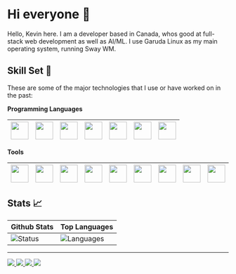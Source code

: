 # Hi everyone :wave:

Hello, Kevin here. I am a developer based in Canada, whos good at full-stack web development as well as AI/ML. I use Garuda Linux as my main operating system, running Sway WM.

<!-- <img src="http://www.hackthebox.eu/badge/image/613575" alt="Hack The Box"> -->

## Skill Set :muscle:

These are some of the major technologies that I use or have worked on in the past:

**Programming Languages**

| <img src="https://img.icons8.com/color/144/python--v1.png"  width="40" height="40"> | <img src="https://img.icons8.com/color/144/javascript--v1.png"  width="40" height="40"> | <img src="https://img.icons8.com/color/144/typescript.png"  width="40" height="40"> | <img src="https://img.icons8.com/color/144/java-coffee-cup-logo--v1.png"  width="40" height="40"> | <img src="https://img.icons8.com/color/144/c-sharp-logo.png"  width="40" height="40"> | <img src="https://img.icons8.com/color/144/html-5--v1.png"  width="40" height="40"> | <img src="https://img.icons8.com/color/144/css3.png"  width="40" height="40"> |
|-------------------------------------------------------------------------------------|-----------------------------------------------------------------------------------------|-------------------------------------------------------------------------------------|---------------------------------------------------------------------------------------------------|---------------------------------------------------------------------------------------|-------------------------------------------------------------------------------------|-------------------------------------------------------------------------------|

**Tools**

| <img src="https://img.icons8.com/material/144/1793d1/arch-linux.png"  width="40" height="40"> | <img src="https://img.icons8.com/color/144/git.png"  width="40" height="40"> | <img src="https://img.icons8.com/color/144/awslambda.png"  width="40" height="40"> | <img src="https://img.icons8.com/color/144/amazon-s3.png"  width="40" height="40"> | <img src="https://img.icons8.com/color/144/mongodb.png"  width="40" height="40"> | <img src="https://img.icons8.com/color/144/nginx.png"  width="40" height="40"> | <img src="https://img.icons8.com/office/144/react.png"  width="40" height="40"> | <img src="https://img.icons8.com/ios/144/flask.png"  width="40" height="40"> | <img src="https://img.icons8.com/color/144/tailwindcss.png"  width="40" height="40"> | <img src="https://fastapi.tiangolo.com/img/icon-white.svg"  width="40" height="40"> |
|-----------------------------------------------------------------------------------------------|------------------------------------------------------------------------------|------------------------------------------------------------------------------------|------------------------------------------------------------------------------------|----------------------------------------------------------------------------------|--------------------------------------------------------------------------------|---------------------------------------------------------------------------------|------------------------------------------------------------------------------|--------------------------------------------------------------------------------------|-------------------------------------------------------------------------------------|

## Stats :chart_with_upwards_trend:

| Github Stats                                                                                                                                                                       | Top Languages                                                                                                                                                                                                   |
|------------------------------------------------------------------------------------------------------------------------------------------------------------------------------------|-----------------------------------------------------------------------------------------------------------------------------------------------------------------------------------------------------------------|
| ![Status](https://github-readme-stats.vercel.app/api?username=stampixel&show_icons=true&title_color=f6c32c&icon_color=f6c32c&text_color=9f9f9f&bg_color=151515&count_private=true) | ![Languages](https://github-readme-stats.vercel.app/api/top-langs/?username=stampixel&show_icons=true&title_color=f6c32c&icon_color=f6c32c&text_color=9f9f9f&bg_color=151515&count_private=true&layout=compact) |

<hr/>

<p>
  <a href="https://bourrasque.dev">
    <img src="https://img.shields.io/badge/-bourrasque.dev-3e4e82?style=for-the-badge&amp;logo=Github&amp;logoColor=white&amp">
  </a>
  <a href="https://www.linkedin.com/in/kevin--tang/">
    <img src="https://img.shields.io/badge/-Kevin%20Tang-0077b5?style=for-the-badge&amp;logo=LinkedIn&amp;logoColor=white&amp">
  </a>
  <a href="https://discords.com/bio/p/bourrasque">
    <img src="https://img.shields.io/badge/-bourr4sque-5865F2?style=for-the-badge&amp;logo=Discord&amp;logoColor=white&amp">
  </a>
  <a href="mailto:stampixel@pm.me">
    <img src="https://img.shields.io/badge/-stampixel@pm.me-EA4335?style=for-the-badge&amp;logo=Gmail&amp;logoColor=white&amp">
  </a>
</p>


[python]: https://img.icons8.com/color/144/python--v1.png
[javascript]: https://img.icons8.com/color/144/javascript--v1.png
[typescript]: https://img.icons8.com/color/144/typescript.png
[java]: https://img.icons8.com/color/144/java-coffee-cup-logo--v1.png
[c-sharp]: https://img.icons8.com/color/144/c-sharp-logo.png
[html]: https://img.icons8.com/color/144/html-5--v1.png
[css]: https://img.icons8.com/color/144/css3.png

[garuda]: https://forum.garudalinux.org/uploads/default/original/2X/e/eaac308569030026267f542d978aef8d88f049ee.svg
[arch]: https://img.icons8.com/material/144/1793d1/arch-linux.png
[git]: https://img.icons8.com/color/144/git.png
[lambda]: https://img.icons8.com/color/144/awslambda.png
[s3]: https://img.icons8.com/color/144/amazon-s3.png
[mongodb]: https://img.icons8.com/color/144/mongodb.png
[nginx]: https://img.icons8.com/color/144/nginx.png
[react]: https://img.icons8.com/office/144/react.png
[flask]: https://img.icons8.com/ios/144/flask.png
[tailwind]: https://img.icons8.com/color/144/tailwindcss.png
[fastapi]: https://fastapi.tiangolo.com/img/icon-white.svg



[product-screenshot]: images/screenshot.jpg